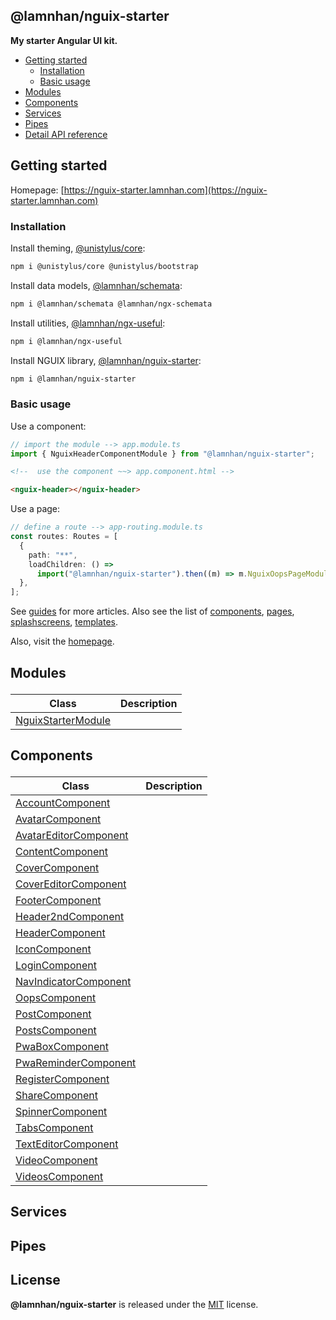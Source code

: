 <section id="head" data-note="AUTO-GENERATED CONTENT, DO NOT EDIT DIRECTLY!">

# @lamnhan/nguix-starter

**My starter Angular UI kit.**

</section>

<section id="tocx" data-note="AUTO-GENERATED CONTENT, DO NOT EDIT DIRECTLY!">

- [Getting started](#getting-started)
  - [Installation](#installation)
  - [Basic usage](#basic-usage)
- [Modules](#modules)
- [Components](#components)
- [Services](#services)
- [Pipes](#pipes)
- [Detail API reference](https://nguix-starter.lamnhan.com/content/reference)


</section>

<section id="main">

## Getting started

Homepage: [https://nguix-starter.lamnhan.com](https://nguix-starter.lamnhan.com)

### Installation

Install theming, [@unistylus/core](https://unistylus.lamnhan.com):

```sh
npm i @unistylus/core @unistylus/bootstrap
```

Install data models, [@lamnhan/schemata](https://schemata.lamnhan.com):

```sh
npm i @lamnhan/schemata @lamnhan/ngx-schemata
```

Install utilities, [@lamnhan/ngx-useful](https://ngx-useful.lamnhan.com):

```sh
npm i @lamnhan/ngx-useful
```

Install NGUIX library, [@lamnhan/nguix-starter](https://nguix-starter.lamnhan.com):

```sh
npm i @lamnhan/nguix-starter
```

### Basic usage

Use a component:

```ts
// import the module --> app.module.ts
import { NguixHeaderComponentModule } from "@lamnhan/nguix-starter";
```

```html
<!--  use the component ~~> app.component.html -->

<nguix-header></nguix-header>
```

Use a page:

```ts
// define a route --> app-routing.module.ts
const routes: Routes = [
  {
    path: "**",
    loadChildren: () =>
      import("@lamnhan/nguix-starter").then((m) => m.NguixOopsPageModule),
  },
];
```

See [guides](https://nguix-starter.lamnhan.com/guides) for more articles. Also see the list of [components](https://nguix-starter.lamnhan.com/components), [pages](https://nguix-starter.lamnhan.com/pages), [splashscreens](https://nguix-starter.lamnhan.com/splashscreens), [templates](https://nguix-starter.lamnhan.com/templates).

Also, visit the [homepage](https://nguix-starter.lamnhan.com).

</section>

<section id="modules" data-note="AUTO-GENERATED CONTENT, DO NOT EDIT DIRECTLY!">

<h2><a name="modules"><p>Modules</p>
</a></h2>

| Class                                                                                                     | Description |
| --------------------------------------------------------------------------------------------------------- | ----------- |
| [NguixStarterModule](https://nguix-starter.lamnhan.com/content/reference/classes/nguixstartermodule.html) |             |

</section>

<section id="components" data-note="AUTO-GENERATED CONTENT, DO NOT EDIT DIRECTLY!">

<h2><a name="components"><p>Components</p>
</a></h2>

| Class                                                                                                           | Description |
| --------------------------------------------------------------------------------------------------------------- | ----------- |
| [AccountComponent](https://nguix-starter.lamnhan.com/content/reference/classes/accountcomponent.html)           |             |
| [AvatarComponent](https://nguix-starter.lamnhan.com/content/reference/classes/avatarcomponent.html)             |             |
| [AvatarEditorComponent](https://nguix-starter.lamnhan.com/content/reference/classes/avatareditorcomponent.html) |             |
| [ContentComponent](https://nguix-starter.lamnhan.com/content/reference/classes/contentcomponent.html)           |             |
| [CoverComponent](https://nguix-starter.lamnhan.com/content/reference/classes/covercomponent.html)               |             |
| [CoverEditorComponent](https://nguix-starter.lamnhan.com/content/reference/classes/covereditorcomponent.html)   |             |
| [FooterComponent](https://nguix-starter.lamnhan.com/content/reference/classes/footercomponent.html)             |             |
| [Header2ndComponent](https://nguix-starter.lamnhan.com/content/reference/classes/header2ndcomponent.html)       |             |
| [HeaderComponent](https://nguix-starter.lamnhan.com/content/reference/classes/headercomponent.html)             |             |
| [IconComponent](https://nguix-starter.lamnhan.com/content/reference/classes/iconcomponent.html)                 |             |
| [LoginComponent](https://nguix-starter.lamnhan.com/content/reference/classes/logincomponent.html)               |             |
| [NavIndicatorComponent](https://nguix-starter.lamnhan.com/content/reference/classes/navindicatorcomponent.html) |             |
| [OopsComponent](https://nguix-starter.lamnhan.com/content/reference/classes/oopscomponent.html)                 |             |
| [PostComponent](https://nguix-starter.lamnhan.com/content/reference/classes/postcomponent.html)                 |             |
| [PostsComponent](https://nguix-starter.lamnhan.com/content/reference/classes/postscomponent.html)               |             |
| [PwaBoxComponent](https://nguix-starter.lamnhan.com/content/reference/classes/pwaboxcomponent.html)             |             |
| [PwaReminderComponent](https://nguix-starter.lamnhan.com/content/reference/classes/pwaremindercomponent.html)   |             |
| [RegisterComponent](https://nguix-starter.lamnhan.com/content/reference/classes/registercomponent.html)         |             |
| [ShareComponent](https://nguix-starter.lamnhan.com/content/reference/classes/sharecomponent.html)               |             |
| [SpinnerComponent](https://nguix-starter.lamnhan.com/content/reference/classes/spinnercomponent.html)           |             |
| [TabsComponent](https://nguix-starter.lamnhan.com/content/reference/classes/tabscomponent.html)                 |             |
| [TextEditorComponent](https://nguix-starter.lamnhan.com/content/reference/classes/texteditorcomponent.html)     |             |
| [VideoComponent](https://nguix-starter.lamnhan.com/content/reference/classes/videocomponent.html)               |             |
| [VideosComponent](https://nguix-starter.lamnhan.com/content/reference/classes/videoscomponent.html)             |             |

</section>

<section id="services" data-note="AUTO-GENERATED CONTENT, DO NOT EDIT DIRECTLY!">

<h2><a name="services"><p>Services</p>
</a></h2>

</section>

<section id="pipes" data-note="AUTO-GENERATED CONTENT, DO NOT EDIT DIRECTLY!">

<h2><a name="pipes"><p>Pipes</p>
</a></h2>

</section>

<section id="license" data-note="AUTO-GENERATED CONTENT, DO NOT EDIT DIRECTLY!">

## License

**@lamnhan/nguix-starter** is released under the [MIT](https://github.com/lamnhan/nguix-starter/blob/master/LICENSE) license.

</section>
